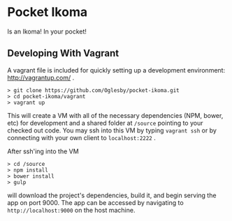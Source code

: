 Pocket Ikoma
============================
Is an Ikoma! In your pocket!

Developing With Vagrant
-----------------------
A vagrant file is included for quickly setting up a development environment: http://vagrantup.com/ .

    > git clone https://github.com/Oglesby/pocket-ikoma.git
    > cd pocket-ikoma/vagrant
    > vagrant up

This will create a VM with all of the necessary dependencies (NPM, bower, etc) for development and a shared folder at
`/source` pointing to your checked out code. You may ssh into this VM by typing `vagrant ssh` or by connecting with your
own client to `localhost:2222` .

After ssh'ing into the VM

    > cd /source
    > npm install
    > bower install
    > gulp

will download the project's dependencies, build it, and begin serving the app on port 9000. The app can be accessed by
navigating to `http://localhost:9000` on the host machine.